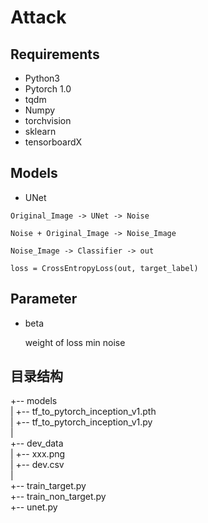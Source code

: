 # Attack

## Requirements

- Python3
- Pytorch 1.0
- tqdm
- Numpy
- torchvision
- sklearn
- tensorboardX

## Models

- UNet
  
```
Original_Image -> UNet -> Noise
  
Noise + Original_Image -> Noise_Image  
  
Noise_Image -> Classifier -> out  
  
loss = CrossEntropyLoss(out, target_label)  
```

## Parameter

- beta   

  weight of loss min noise

## 目录结构

+-- models  
|   +-- tf_to_pytorch_inception_v1.pth  
|   +-- tf_to_pytorch_inception_v1.py  
|  
+-- dev_data  
|   +-- xxx.png  
|   +-- dev.csv  
|  
+-- train_target.py  
+-- train_non_target.py  
+-- unet.py  
